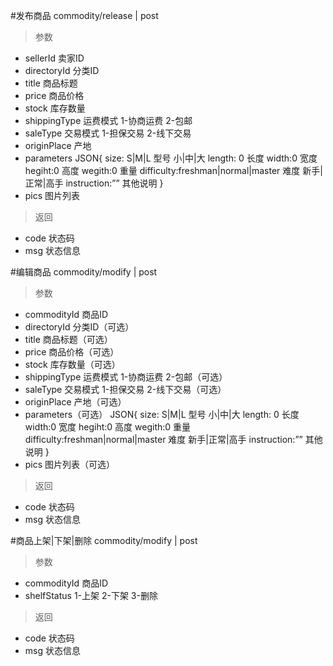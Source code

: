 #发布商品
commodity/release | post
> 参数  
* sellerId 卖家ID
* directoryId 分类ID
* title 商品标题
* price 商品价格
* stock 库存数量
* shippingType 运费模式 1-协商运费 2-包邮
* saleType 交易模式 1-担保交易 2-线下交易
* originPlace 产地
* parameters JSON{ size: S|M|L 型号 小|中|大  length: 0 长度 width:0 宽度 hegiht:0 高度 wegith:0 重量
                   difficulty:freshman|normal|master 难度 新手|正常|高手 instruction:”” 其他说明
                  }
* pics 图片列表

> 返回  
* code 状态码
* msg 状态信息

#编辑商品
commodity/modify | post
> 参数  
* commodityId 商品ID
* directoryId 分类ID（可选）
* title 商品标题（可选）
* price 商品价格（可选）
* stock 库存数量（可选）
* shippingType 运费模式 1-协商运费 2-包邮（可选）
* saleType 交易模式 1-担保交易 2-线下交易（可选）
* originPlace 产地（可选）
* parameters（可选） JSON{ size: S|M|L 型号 小|中|大  length: 0 长度 width:0 宽度 hegiht:0 高度 wegith:0 重量
                   difficulty:freshman|normal|master 难度 新手|正常|高手 instruction:”” 其他说明
                  }
* pics 图片列表（可选）

> 返回  
* code 状态码
* msg 状态信息

#商品上架|下架|删除
commodity/modify | post
> 参数  
* commodityId 商品ID
* shelfStatus 1-上架 2-下架 3-删除

> 返回  
* code 状态码
* msg 状态信息
